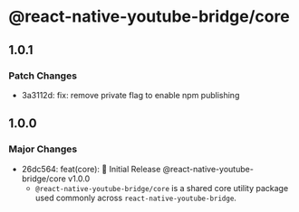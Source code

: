 # @react-native-youtube-bridge/core

## 1.0.1

### Patch Changes

- 3a3112d: fix: remove private flag to enable npm publishing

## 1.0.0

### Major Changes

- 26dc564: feat(core): 🎉 Initial Release @react-native-youtube-bridge/core v1.0.0
  - `@react-native-youtube-bridge/core` is a shared core utility package used commonly across `react-native-youtube-bridge`.
